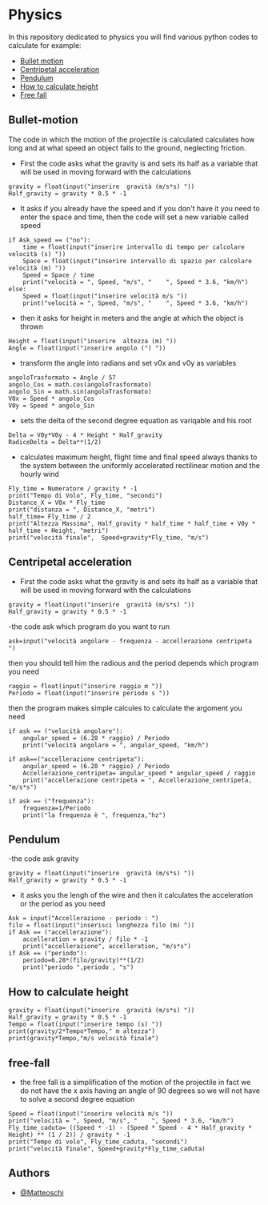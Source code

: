 # Physics
In this repository dedicated to physics you will find various python codes to calculate  for example:
- [Bullet motion](#bullet-motion)
- [Centripetal acceleration](#centripetal-acceleration)
- [Pendulum](#pendulum)
- [How to calculate height](#how-to-calculate-height)
- [Free fall](#free-fall)





## Bullet-motion
<a name="bullet-motion"></a>
The code in which the motion of the projectile is calculated calculates how long and at what speed an object falls to the ground, neglecting friction.

- First the code asks what the gravity is and sets its half as a variable that will be used in moving forward with the calculations
```
gravity = float(input("inserire  gravità (m/s*s) "))												
Half_gravity = gravity * 0.5 * -1	
```
- It asks if you already have the speed and if you don't have it you need to enter the space and time, then the code will set a new variable called speed
```
if Ask_speed == ("no"):																			
	time = float(input("inserire intervallo di tempo per calcolare velocità (s) "))
	Space = float(input("inserire intervallo di spazio per calcolare velocità (m) "))
	Speed = Space / time
	print("velocità = ", Speed, "m/s", "    ", Speed * 3.6, "km/h")
else:
	Speed = float(input("inserire velocità m/s "))
	print("velocità = ", Speed, "m/s", "    ", Speed * 3.6, "km/h")
```
- then it asks for height in meters and the angle at which the object is thrown
```
Height = float(input("inserire  altezza (m) "))
Angle = float(input("inserire angolo (°) "))
```
- transform the angle into radians and set v0x and v0y as variables

```
angoloTrasformato = Angle / 57
angolo_Cos = math.cos(angoloTrasformato)
angolo_Sin = math.sin(angoloTrasformato)
V0x = Speed * angolo_Cos
V0y = Speed * angolo_Sin
```
- sets the delta of the second degree equation as variqable and his root
```
Delta = V0y*V0y - 4 * Height * Half_gravity
RadiceDelta = Delta**(1/2)
```
- calculates maximum height, flight time and final speed always thanks to the system between the uniformly accelerated rectilinear motion and the hourly wind
```
Fly_time = Numeratore / gravity * -1
print("Tempo di Volo", Fly_time, "secondi")
Distance_X = V0x * Fly_time
print("distanza = ", Distance_X, "metri")
half_time= Fly_time / 2
print("Altezza Massima", Half_gravity * half_time * half_time + V0y * half_time + Height, "metri")
print("velocità finale",  Speed+gravity*Fly_time, "m/s")
```

## Centripetal acceleration
<a name="centripetal-acceleration"></a>
- First the code asks what the gravity is and sets its half as a variable that will be used in moving forward with the calculations
```
gravity = float(input("inserire  gravità (m/s*s) "))												
Half_gravity = gravity * 0.5 * -1	
```
-the code ask which program do you want to run
```
ask=input("velocità angolare - frequenza - accellerazione centripeta ")
```
then you should tell him the radious and the period depends which program you need
```
raggio = float(input("inserire raggio m "))
Periodo = float(input("inserire periodo s "))
```
then the program makes simple calcules to calculate the argoment you need
```
if ask == ("velocità angolare"):
	angular_speed = (6.28 * raggio) / Periodo
	print("velocità angolare = ", angular_speed, "km/h")
		
if ask==("accellerazione centripeta"):
	angular_speed = (6.28 * raggio) / Periodo
	Accellerazione_centripeta= angular_speed * angular_speed / raggio
	print("accellerazione centripeta = ", Accellerazione_centripeta, "m/s*s")
		
if ask == ("frequenza"):
	frequenza=1/Periodo
	print("la frequenza è ", frequenza,"hz")
```

## Pendulum
<a name="pendulum"></a>
-the code ask  gravity
```
gravity = float(input("inserire  gravità (m/s*s) "))												
Half_gravity = gravity * 0.5 * -1	
```
- it asks you the lengh of the wire and then it calculates the acceleration or the period as you need
```
Ask = input("Accellerazione - periodo : ")
filo = float(input("inserisci lunghezza filo (m) "))
if Ask == ("accellerazione"):
	accelleration = gravity / filo * -1
	print("accellerazione", accelleration, "m/s*s")
if Ask == ("periodo"):
	periodo=6.28*(filo/gravity)**(1/2)
	print("periodo ",periodo , "s")
```
## How to calculate height
<a name="how-to-calculate-height"></a>

```
gravity = float(input("inserire  gravità (m/s*s) "))												
Half_gravity = gravity * 0.5 * -1																	
Tempo = float(input("inserire tempo (s) "))
print(gravity/2*Tempo*Tempo," m altezza")
print(gravity*Tempo,"m/s velocità finale")
```

## free-fall
<a name="free-fall"></a>
- the free fall is a simplification of the motion of the projectile in fact we do not have the x axis having an angle of 90 degrees so we will not have to solve a second degree equation
```
Speed = float(input("inserire velocità m/s "))
print("velocità = ", Speed, "m/s", "    ", Speed * 3.6, "km/h")
Fly_time_caduta= ((Speed * -1) - (Speed * Speed - 4 * Half_gravity * Height) ** (1 / 2)) / gravity * -1
print("Tempo di volo", Fly_time_caduta, "secondi")
print("velocità finale", Speed+gravity*Fly_time_caduta)
```

## Authors

- [@Matteoschi](https://github.com/Matteoschi)
